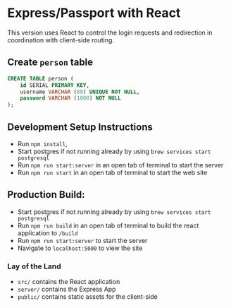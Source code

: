 # Express/Passport with React
This version uses React to control the login requests and redirection in coordination with client-side routing.

## Create `person` table

```SQL
CREATE TABLE person (
    id SERIAL PRIMARY KEY,
    username VARCHAR (80) UNIQUE NOT NULL,
    password VARCHAR (1000) NOT NULL
);
```

## Development Setup Instructions
* Run `npm install`,
* Start postgres if not running already by using `brew services start postgresql`
* Run `npm run start:server` in an open tab of terminal to start the server
* Run `npm run start` in an open tab of terminal to start the web site

## Production Build:
* Start postgres if not running already by using `brew services start postgresql`
* Run `npm run build` in an open tab of terminal to build the react application to `/build`
* Run `npm run start:server` to start the server
* Navigate to `localhost:5000` to view the site


### Lay of the Land
* `src/` contains the React application
* `server/` contains the Express App
* `public/` contains static assets for the client-side
